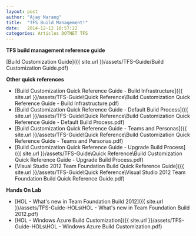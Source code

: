 ```yaml
---
layout: post
author: "Ajay Narang"
title:  "TFS Build Management!"
date:   2014-12-12 10:57:22
categories: Articles DOTNET TFS
---
```


**TFS build management reference guide**

[Build Customization Guide]({{ site.url }}/assets/TFS-Guide/Build Customization Guide.pdf)

**Other quick references**

- [Build Customization Quick Reference Guide - Build Infrastructure]({{ site.url }}/assets/TFS-Guide\Quick Reference\Build Customization Quick Reference Guide - Build Infrastructure.pdf) 
- [Build Customization Quick Reference Guide - Default Build Process]({{ site.url }}/assets/TFS-Guide\Quick Reference\Build Customization Quick Reference Guide - Default Build Process.pdf) 
- [Build Customization Quick Reference Guide - Teams and Personas]({{ site.url }}/assets/TFS-Guide\Quick Reference\Build Customization Quick Reference Guide - Teams and Personas.pdf) 
- [Build Customization Quick Reference Guide - Upgrade Build Process]({{ site.url }}/assets/TFS-Guide\Quick Reference\Build Customization Quick Reference Guide - Upgrade Build Process.pdf) 
- [Visual Studio 2012 Team Foundation Build Quick Reference Guide]({{ site.url }}/assets/TFS-Guide\Quick Reference\Visual Studio 2012 Team Foundation Build Quick Reference Guide.pdf) 

**Hands On Lab**

- [HOL - What's new in Team Foundation Build 2012]({{ site.url }}/assets/TFS-Guide-HOLs\HOL - What's new in Team Foundation Build 2012.pdf) 
- [HOL - Windows Azure Build Customization]({{ site.url }}/assets/TFS-Guide-HOLs\HOL - Windows Azure Build Customization.pdf) 
